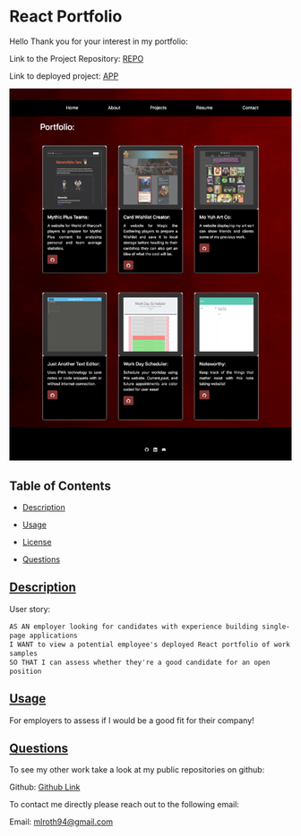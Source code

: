 # React Portfolio
Hello Thank you for your interest in my portfolio:

Link to the Project Repository: [REPO](https://github.com/moyuh/react-portfolio)

Link to deployed project: [APP](https://moyuh.github.io/react-portfolio//)

<img src="assets/portfolio.png">

## Table of Contents

* [Description](#description)

* [Usage](#usage)

* [License](#license)

* [Questions](#questions)
 
 ## [Description](#table-of-contents)

User story:

    AS AN employer looking for candidates with experience building single-page applications
    I WANT to view a potential employee's deployed React portfolio of work samples
    SO THAT I can assess whether they're a good candidate for an open position


 ## [Usage](#table-of-contents)
 For employers to assess if I would be a good fit for their company!
 

 ## [Questions](#table-of-contents)

 To see my other work take a look at my public repositories on github:

 Github: [Github Link](https://github.com/moyuh)


 To contact me directly please reach out to the following email:

 Email: [mlroth94@gmail.com](mailto:mlroth94@gmail.com)